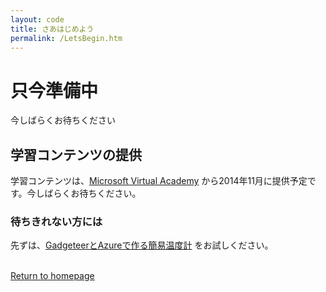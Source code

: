 ```yaml
---
layout: code
title: さあはじめよう
permalink: /LetsBegin.htm
---
```


<div class="jumbotron">
  <div class="container">
    <h1>只今準備中</h1>
    <p>今しばらくお待ちください</p>
  </div>
</div>


## 学習コンテンツの提供
学習コンテンツは、[Microsoft Virtual Academy](http://msdn.microsoft.com/ja-jp/dn376515.aspx) から2014年11月に提供予定です。今しばらくお待ちください。

### 待ちきれない方には
先ずは、[GadgeteerとAzureで作る簡易温度計](http://blogs.msdn.com/b/hirosho/archive/2014/07/25/gadgeteer-azure-part-1.aspx) をお試しください。


<br/>
  <a class="btn btn-default" href="index.htm" role="button">Return to homepage</a>
